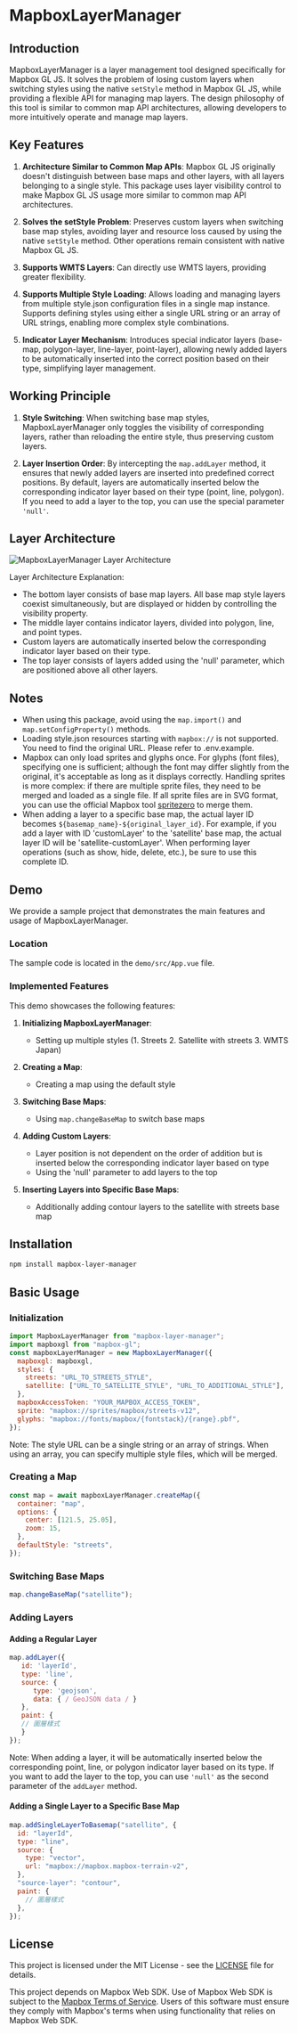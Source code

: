 # MapboxLayerManager

## Introduction

MapboxLayerManager is a layer management tool designed specifically for Mapbox GL JS. It solves the problem of losing custom layers when switching styles using the native `setStyle` method in Mapbox GL JS, while providing a flexible API for managing map layers. The design philosophy of this tool is similar to common map API architectures, allowing developers to more intuitively operate and manage map layers.

## Key Features

1. **Architecture Similar to Common Map APIs**:
   Mapbox GL JS originally doesn't distinguish between base maps and other layers, with all layers belonging to a single style. This package uses layer visibility control to make Mapbox GL JS usage more similar to common map API architectures.

2. **Solves the setStyle Problem**:
   Preserves custom layers when switching base map styles, avoiding layer and resource loss caused by using the native `setStyle` method. Other operations remain consistent with native Mapbox GL JS.

3. **Supports WMTS Layers**:
   Can directly use WMTS layers, providing greater flexibility.

4. **Supports Multiple Style Loading**:
   Allows loading and managing layers from multiple style.json configuration files in a single map instance. Supports defining styles using either a single URL string or an array of URL strings, enabling more complex style combinations.

5. **Indicator Layer Mechanism**:
   Introduces special indicator layers (base-map, polygon-layer, line-layer, point-layer), allowing newly added layers to be automatically inserted into the correct position based on their type, simplifying layer management.

## Working Principle

1. **Style Switching**:
   When switching base map styles, MapboxLayerManager only toggles the visibility of corresponding layers, rather than reloading the entire style, thus preserving custom layers.

2. **Layer Insertion Order**:
   By intercepting the `map.addLayer` method, it ensures that newly added layers are inserted into predefined correct positions. By default, layers are automatically inserted below the corresponding indicator layer based on their type (point, line, polygon). If you need to add a layer to the top, you can use the special parameter `'null'`.

## Layer Architecture

![MapboxLayerManager Layer Architecture](./img/mlm.jpg)

Layer Architecture Explanation:

- The bottom layer consists of base map layers. All base map style layers coexist simultaneously, but are displayed or hidden by controlling the visibility property.
- The middle layer contains indicator layers, divided into polygon, line, and point types.
- Custom layers are automatically inserted below the corresponding indicator layer based on their type.
- The top layer consists of layers added using the 'null' parameter, which are positioned above all other layers.

## Notes

- When using this package, avoid using the `map.import()` and `map.setConfigProperty()` methods.
- Loading style.json resources starting with `mapbox://` is not supported. You need to find the original URL. Please refer to .env.example.
- Mapbox can only load sprites and glyphs once. For glyphs (font files), specifying one is sufficient; although the font may differ slightly from the original, it's acceptable as long as it displays correctly. Handling sprites is more complex: if there are multiple sprite files, they need to be merged and loaded as a single file. If all sprite files are in SVG format, you can use the official Mapbox tool [spritezero](https://github.com/mapbox/spritezero) to merge them.
- When adding a layer to a specific base map, the actual layer ID becomes `${basemap_name}-${original_layer_id}`. For example, if you add a layer with ID 'customLayer' to the 'satellite' base map, the actual layer ID will be 'satellite-customLayer'. When performing layer operations (such as show, hide, delete, etc.), be sure to use this complete ID.

## Demo

We provide a sample project that demonstrates the main features and usage of MapboxLayerManager.

### Location

The sample code is located in the `demo/src/App.vue` file.

### Implemented Features

This demo showcases the following features:

1. **Initializing MapboxLayerManager**:

   - Setting up multiple styles (1. Streets 2. Satellite with streets 3. WMTS Japan)

2. **Creating a Map**:

   - Creating a map using the default style

3. **Switching Base Maps**:

   - Using `map.changeBaseMap` to switch base maps

4. **Adding Custom Layers**:

   - Layer position is not dependent on the order of addition but is inserted below the corresponding indicator layer based on type
   - Using the 'null' parameter to add layers to the top

5. **Inserting Layers into Specific Base Maps**:
   - Additionally adding contour layers to the satellite with streets base map

## Installation

```bash
npm install mapbox-layer-manager
```

## Basic Usage

### Initialization

```javascript
import MapboxLayerManager from "mapbox-layer-manager";
import mapboxgl from "mapbox-gl";
const mapboxLayerManager = new MapboxLayerManager({
  mapboxgl: mapboxgl,
  styles: {
    streets: "URL_TO_STREETS_STYLE",
    satellite: ["URL_TO_SATELLITE_STYLE", "URL_TO_ADDITIONAL_STYLE"],
  },
  mapboxAccessToken: "YOUR_MAPBOX_ACCESS_TOKEN",
  sprite: "mapbox://sprites/mapbox/streets-v12",
  glyphs: "mapbox://fonts/mapbox/{fontstack}/{range}.pbf",
});
```

Note: The style URL can be a single string or an array of strings. When using an array, you can specify multiple style files, which will be merged.

### Creating a Map

```javascript
const map = await mapboxLayerManager.createMap({
  container: "map",
  options: {
    center: [121.5, 25.05],
    zoom: 15,
  },
  defaultStyle: "streets",
});
```

### Switching Base Maps

```javascript
map.changeBaseMap("satellite");
```

### Adding Layers

#### Adding a Regular Layer

```javascript
map.addLayer({
   id: 'layerId',
   type: 'line',
   source: {
      type: 'geojson',
      data: { / GeoJSON data / }
   },
   paint: {
   // 圖層樣式
   }
});
```

Note: When adding a layer, it will be automatically inserted below the corresponding point, line, or polygon indicator layer based on its type. If you want to add the layer to the top, you can use `'null'` as the second parameter of the `addLayer` method.

#### Adding a Single Layer to a Specific Base Map

```javascript
map.addSingleLayerToBasemap("satellite", {
  id: "layerId",
  type: "line",
  source: {
    type: "vector",
    url: "mapbox://mapbox.mapbox-terrain-v2",
  },
  "source-layer": "contour",
  paint: {
    // 圖層樣式
  },
});
```

## License

This project is licensed under the MIT License - see the [LICENSE](LICENSE) file for details.

This project depends on Mapbox Web SDK. Use of Mapbox Web SDK is subject to the [Mapbox Terms of Service](https://www.mapbox.com/legal/tos/). Users of this software must ensure they comply with Mapbox's terms when using functionality that relies on Mapbox Web SDK.
